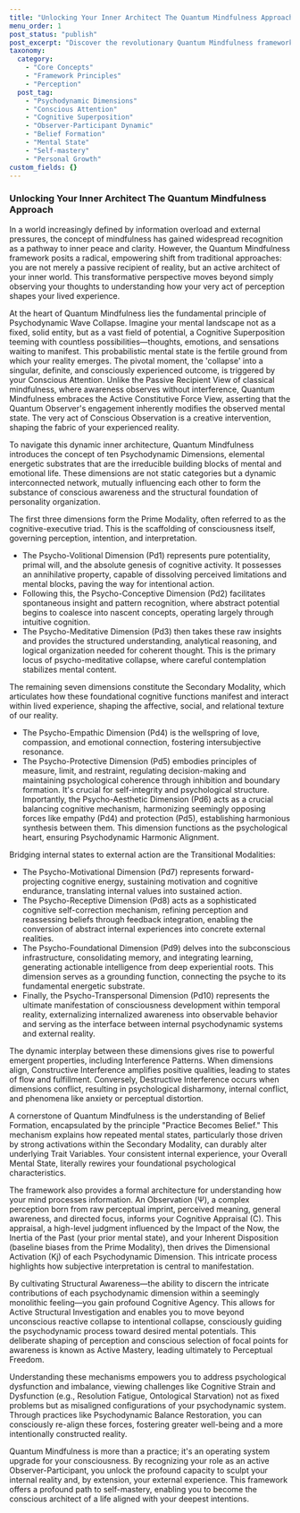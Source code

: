 ```yaml
---
title: "Unlocking Your Inner Architect The Quantum Mindfulness Approach"
menu_order: 1
post_status: "publish"
post_excerpt: "Discover the revolutionary Quantum Mindfulness framework, which posits that you are not merely a passive observer but an active co-creator of your reality. Learn how conscious attention can resolve probabilistic mental states into definite experiences, empowering you to actively shape your perception and transform your inner world."
taxonomy:
  category:
    - "Core Concepts"
    - "Framework Principles"
    - "Perception"
  post_tag:
    - "Psychodynamic Dimensions"
    - "Conscious Attention"
    - "Cognitive Superposition"
    - "Observer-Participant Dynamic"
    - "Belief Formation"
    - "Mental State"
    - "Self-mastery"
    - "Personal Growth"
custom_fields: {}
---
```


### Unlocking Your Inner Architect The Quantum Mindfulness Approach

In a world increasingly defined by information overload and external pressures, the concept of mindfulness has gained widespread recognition as a pathway to inner peace and clarity. However, the Quantum Mindfulness framework posits a radical, empowering shift from traditional approaches: you are not merely a passive recipient of reality, but an active architect of your inner world. This transformative perspective moves beyond simply observing your thoughts to understanding how your very act of perception shapes your lived experience.

At the heart of Quantum Mindfulness lies the fundamental principle of Psychodynamic Wave Collapse. Imagine your mental landscape not as a fixed, solid entity, but as a vast field of potential, a Cognitive Superposition teeming with countless possibilities—thoughts, emotions, and sensations waiting to manifest. This probabilistic mental state is the fertile ground from which your reality emerges. The pivotal moment, the 'collapse' into a singular, definite, and consciously experienced outcome, is triggered by your Conscious Attention. Unlike the Passive Recipient View of classical mindfulness, where awareness observes without interference, Quantum Mindfulness embraces the Active Constitutive Force View, asserting that the Quantum Observer's engagement inherently modifies the observed mental state. The very act of Conscious Observation is a creative intervention, shaping the fabric of your experienced reality.

To navigate this dynamic inner architecture, Quantum Mindfulness introduces the concept of ten Psychodynamic Dimensions, elemental energetic substrates that are the irreducible building blocks of mental and emotional life. These dimensions are not static categories but a dynamic interconnected network, mutually influencing each other to form the substance of conscious awareness and the structural foundation of personality organization.

The first three dimensions form the Prime Modality, often referred to as the cognitive-executive triad. This is the scaffolding of consciousness itself, governing perception, intention, and interpretation.
*   The Psycho-Volitional Dimension (Pd1) represents pure potentiality, primal will, and the absolute genesis of cognitive activity. It possesses an annihilative property, capable of dissolving perceived limitations and mental blocks, paving the way for intentional action.
*   Following this, the Psycho-Conceptive Dimension (Pd2) facilitates spontaneous insight and pattern recognition, where abstract potential begins to coalesce into nascent concepts, operating largely through intuitive cognition.
*   The Psycho-Meditative Dimension (Pd3) then takes these raw insights and provides the structured understanding, analytical reasoning, and logical organization needed for coherent thought. This is the primary locus of psycho-meditative collapse, where careful contemplation stabilizes mental content.

The remaining seven dimensions constitute the Secondary Modality, which articulates how these foundational cognitive functions manifest and interact within lived experience, shaping the affective, social, and relational texture of our reality.
*   The Psycho-Empathic Dimension (Pd4) is the wellspring of love, compassion, and emotional connection, fostering intersubjective resonance.
*   The Psycho-Protective Dimension (Pd5) embodies principles of measure, limit, and restraint, regulating decision-making and maintaining psychological coherence through inhibition and boundary formation. It's crucial for self-integrity and psychological structure. Importantly, the Psycho-Aesthetic Dimension (Pd6) acts as a crucial balancing cognitive mechanism, harmonizing seemingly opposing forces like empathy (Pd4) and protection (Pd5), establishing harmonious synthesis between them. This dimension functions as the psychological heart, ensuring Psychodynamic Harmonic Alignment.

Bridging internal states to external action are the Transitional Modalities:
*   The Psycho-Motivational Dimension (Pd7) represents forward-projecting cognitive energy, sustaining motivation and cognitive endurance, translating internal values into sustained action.
*   The Psycho-Receptive Dimension (Pd8) acts as a sophisticated cognitive self-correction mechanism, refining perception and reassessing beliefs through feedback integration, enabling the conversion of abstract internal experiences into concrete external realities.
*   The Psycho-Foundational Dimension (Pd9) delves into the subconscious infrastructure, consolidating memory, and integrating learning, generating actionable intelligence from deep experiential roots. This dimension serves as a grounding function, connecting the psyche to its fundamental energetic substrate.
*   Finally, the Psycho-Transpersonal Dimension (Pd10) represents the ultimate manifestation of consciousness development within temporal reality, externalizing internalized awareness into observable behavior and serving as the interface between internal psychodynamic systems and external reality.

The dynamic interplay between these dimensions gives rise to powerful emergent properties, including Interference Patterns. When dimensions align, Constructive Interference amplifies positive qualities, leading to states of flow and fulfillment. Conversely, Destructive Interference occurs when dimensions conflict, resulting in psychological disharmony, internal conflict, and phenomena like anxiety or perceptual distortion.

A cornerstone of Quantum Mindfulness is the understanding of Belief Formation, encapsulated by the principle "Practice Becomes Belief." This mechanism explains how repeated mental states, particularly those driven by strong activations within the Secondary Modality, can durably alter underlying Trait Variables. Your consistent internal experience, your Overall Mental State, literally rewires your foundational psychological characteristics.

The framework also provides a formal architecture for understanding how your mind processes information. An Observation (Ψ), a complex perception born from raw perceptual imprint, perceived meaning, general awareness, and directed focus, informs your Cognitive Appraisal (C). This appraisal, a high-level judgment influenced by the Impact of the Now, the Inertia of the Past (your prior mental state), and your Inherent Disposition (baseline biases from the Prime Modality), then drives the Dimensional Activation (Kj) of each Psychodynamic Dimension. This intricate process highlights how subjective interpretation is central to manifestation.

By cultivating Structural Awareness—the ability to discern the intricate contributions of each psychodynamic dimension within a seemingly monolithic feeling—you gain profound Cognitive Agency. This allows for Active Structural Investigation and enables you to move beyond unconscious reactive collapse to intentional collapse, consciously guiding the psychodynamic process toward desired mental potentials. This deliberate shaping of perception and conscious selection of focal points for awareness is known as Active Mastery, leading ultimately to Perceptual Freedom.

Understanding these mechanisms empowers you to address psychological dysfunction and imbalance, viewing challenges like Cognitive Strain and Dysfunction (e.g., Resolution Fatigue, Ontological Starvation) not as fixed problems but as misaligned configurations of your psychodynamic system. Through practices like Psychodynamic Balance Restoration, you can consciously re-align these forces, fostering greater well-being and a more intentionally constructed reality.

Quantum Mindfulness is more than a practice; it's an operating system upgrade for your consciousness. By recognizing your role as an active Observer-Participant, you unlock the profound capacity to sculpt your internal reality and, by extension, your external experience. This framework offers a profound path to self-mastery, enabling you to become the conscious architect of a life aligned with your deepest intentions.